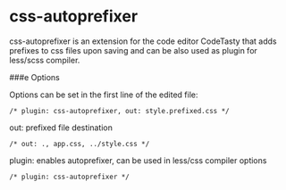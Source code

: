 # css-autoprefixer

css-autoprefixer is an extension for the code editor CodeTasty that adds prefixes to css files upon saving and can be also used as plugin for less/scss compiler.


###e Options

Options can be set in the first line of the edited file:

    /* plugin: css-autoprefixer, out: style.prefixed.css */

out: prefixed file destination

    /* out: ., app.css, ../style.css */

plugin: enables autoprefixer, can be used in less/css compiler options

    /* plugin: css-autoprefixer */
